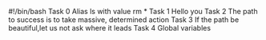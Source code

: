 #!/bin/bash
Task 0 Alias ls with value rm *
Task 1 Hello you
Task 2 The path to success is to take massive, determined action
Task 3 If the path be beautiful,let us not ask where it leads
Task 4 Global variables
